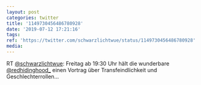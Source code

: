 ```yaml
---
layout: post
categories: twitter
title: '1149730456486780928'
date: '2019-07-12 17:21:16'
tags: 
ref: 'https://twitter.com/schwarzlichtwue/status/1149730456486780928'
media:
---
```

RT [@schwarzlichtwue](https://twitter.com/schwarzlichtwue): Freitag ab 19:30 Uhr hält die wunderbare [@redhidinghood_](https://twitter.com/redhidinghood_) einen Vortrag über Transfeindlichkeit und Geschlechterrollen…